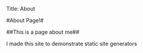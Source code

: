 Title: About

#About Page!#

##This is a page about me##

I made this site to demonstrate static site generators
